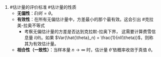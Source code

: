 1. #估计量的评价标准  #估计量的性质 
	*   **无偏性**：$E(\hat{\theta}) = \theta$。
    *   **有效性**：在所有无偏估计量中，方差最小的那个最有效。这会引出 #克拉美-拉奥不等式  
	    *  考察无偏估计量的方差是否达到克拉默-拉奥下界， 这需要计算费雪信息量 $I(\theta)$。如果 $Var(\hat{\theta}_n) = \frac{1}{nI(\theta)}$，则称其为有效估计量。
    *   **相合性（一致性）**：当样本量 $n \to \infty$ 时，估计量 $\hat{\theta}$ 依概率收敛于真值 $\theta$。 